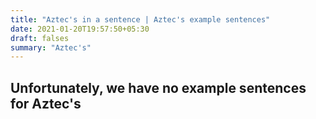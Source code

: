 ```yaml
---
title: "Aztec's in a sentence | Aztec's example sentences"
date: 2021-01-20T19:57:50+05:30
draft: falses
summary: "Aztec's"
---
```

## Unfortunately, we have no example sentences for Aztec's                 
